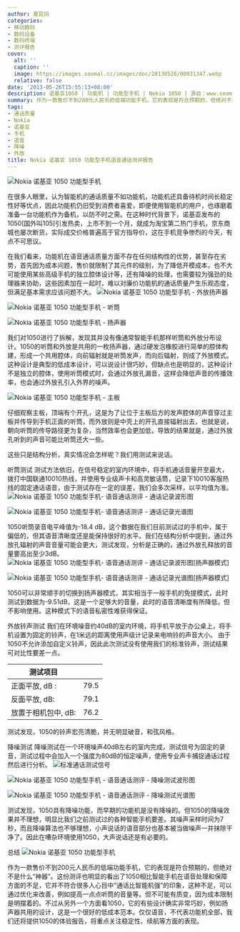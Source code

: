 ```yaml
---
author: 夏昆冈
categories:
- 移动数码
- 数码设备
- 数码终端
- 测评报告
cover:
  alt: ''
  caption: ''
  image: https://images.soomal.cc/images/doc/20130526/00031347.webp
  relative: false
date: '2013-05-26T15:55:13+08:00'
description: 诺基亚1050 | 功能机 | 功能型手机 | Nokia 1050 | 源自：www.soomal.com | 版权：原创 |  平均/总评分：09.38/300
summary: 作为一款售价不到200元人民币的低端功能手机，它的表现是符合预期的，但绝对不是什么“神器”。这份测评也明显的看出了1050相比智能手机在语音处理和保障方面的不足，它并不符合很多人心目中“通话比智能机强”的印象，这种不足，可以通过优化来改善，例如提高一点点听筒的音量等。但不可能有质变
tags:
- 通话质量
- Nokia
- 诺基亚
- 手机
- 语音
- 降噪
- 外放
title: Nokia 诺基亚 1050 功能型手机语音通话测评报告
---
```


![Nokia 诺基亚 1050 功能型手机](https://images.soomal.cc/images/doc/20130522/00031146.webp)



在很多人眼里，认为智能机的通话质量不如功能机，功能机还具备待机时间长稳定性好等优点，因此功能机仍旧受到消费者喜爱，即便使用智能机的用户，也琢磨着准备一台功能机作为备机，以防不时之需。在这种时代背景下，诺基亚发布的1050[国外叫105]引发热卖，上市不到一个月，就成为淘宝第二热门手机，京东商城也屡次断货，实际成交价格普遍高于官方指导价，这在手机竞争惨烈的今天，有点不可思议。

在我们看来，功能机在语音通话质量方面不存在任何结构性的优势，甚至存在劣势，首先因为成本问题，售价就限制了其元件的级别，为了降低开模成本，也不大可能使用某些高级手机的独立腔体设计等，还有降噪的处理，也需要较为强劲的处理器来协助，这些因素加在一起时，难以对廉价功能机的通话质量产生乐观态度，但满足基本需求应该问题不大。
![Nokia 诺基亚 1050 功能型手机 - 外放扬声器](https://images.soomal.cc/images/doc/20130522/00031166.webp)




![Nokia 诺基亚 1050 功能型手机 - 听筒](https://images.soomal.cc/images/doc/20130522/00031172_01.webp)




![Nokia 诺基亚 1050 功能型手机 - 扬声器](https://images.soomal.cc/images/doc/20130522/00031173_01.webp)




我们对1050进行了拆解，发现其并没有像通常智能手机那样听筒和外放分布设计。1050的听筒和外放是共用的一枚扬声器，通过硬发泡橡胶进行简单的腔体构建，形成一个共用腔体，向前辐射就是听筒发声，而向后辐射，则成了外放模式。这种设计是典型的低成本设计，可以说设计很巧妙，但缺点也是明显的，这种设计不是独立的腔体，使用听筒模式时，会通过外放孔漏音，这样会降低声音的传播效率，也会通过外放孔引入外界的噪声。

![Nokia 诺基亚 1050 功能型手机 - 主板](https://images.soomal.cc/images/doc/20130522/00031163.webp)




仔细观察主板，顶端有个开孔，这是为了让位于主板后方的发声腔体的声音穿过主板并传导到手机正面的听筒，而外放则是中壳上的开孔直接辐射出去，也就是说，朝向听筒的传导路径更为复杂，当然效率也会更加低，导致的结果就是，通过外放孔听到的声音可能比听筒还大一些。

这些只是结构分析，真实情况会怎样呢？我们用测试来说话。

听筒测试
测试方法依旧，在信号稳定的室内环境中，将手机通话音量开至最大，拨打中国联通10010热线，并使用专业级声卡和高灵敏话筒，记录下10010客服热线的固定通话语音，由于测试存在一定的误差，我们会多次采样，以平均值为准。 
![Nokia 诺基亚 1050 功能型手机- 语音通话测评 - 通话记录波形图](https://images.soomal.cc/images/doc/20130526/00031311_01.webp)




![Nokia 诺基亚 1050 功能型手机- 语音通话测评 - 通话记录光谱图](https://images.soomal.cc/images/doc/20130526/00031313_01.webp)




1050听筒录音电平峰值为-18.4 dB，这个数据在我们目前测试过的手机中，属于偏低的，但其语音清晰度还是能保持很好的水平。我们在结构分析中提到，通过外放孔辐射的声音音量可能会更大，测试发现，分析是正确的，通过外放孔释放的音量要高出至少3dB。
![Nokia 诺基亚 1050 功能型手机- 语音通话测评 - 通话记录波形图[扬声器模式]](https://images.soomal.cc/images/doc/20130526/00031315_01.webp)




![Nokia 诺基亚 1050 功能型手机- 语音通话测评 - 通话记录光谱图[扬声器模式]](https://images.soomal.cc/images/doc/20130526/00031316_01.webp)




1050可以非常顺手的切换到扬声器模式，其实相当于一般手机的免提模式，此时测试到数据为-9.51dB，这是一个足够大的音量，此时的语音清晰度有所降低，但不影响使用。这种模式下的语音私密性难获得保证。

外放铃声测试
我们在环境噪音约40dB的室内环境，将手机平放于办公桌上，将手机设置为固定的铃声，在1米远的距离使用声级计记录来电响铃的声音大小。 由于1050不允许添加自定义铃声，因此此次测试没有使用我们的标准铃声，测试结果可对比性要差一点。

| 测试项目 |  |
| --- | --- |
| 正面平放, dB : | 79.5 |
| 反面平放, dB: | 79.1 |
| 放置于相机包中, dB: | 76.2 |


测试发现，1050的铃声宏亮清脆，并无明显破音，和弦风格。

降噪测试
降噪测试在一个环境噪声40dB左右的室内完成，测试信号为固定的录音，测试过程中会加入一个强度为80dB的恒定噪声，使用专业声卡捕捉通话过程然后进行分析。
![标准通话测试信号](https://images.soomal.cc/images/doc/20130501/00030401.webp)




![Nokia 诺基亚 1050 功能型手机 - 语音通话测评 - 降噪测试波形图](https://images.soomal.cc/images/doc/20130526/00031325_01.webp)




![Nokia 诺基亚 1050 功能型手机 - 语音通话测评 - 降噪测试光谱图](https://images.soomal.cc/images/doc/20130526/00031327_01.webp)




测试发现，1050具有降噪功能，而早期的功能机是没有降噪的。但1050的降噪效果并不理想，明显比我们之前测试过的各种智能手机要差。其噪声采样时间为7秒，而且降噪算法也不够理想，小声说话的语音部分也基本被当做噪声一并抹除干净了。因此在嘈杂环境使用1050，大声说话还是有必要的。

总结
![Nokia 诺基亚 1050 功能型手机](https://images.soomal.cc/images/doc/20130522/00031147.webp)




作为一款售价不到200元人民币的低端功能手机，它的表现是符合预期的，但绝对不是什么“神器”。这份测评也明显的看出了1050相比智能手机在语音处理和保障方面的不足，它并不符合很多人心目中“通话比智能机强”的印象，这种不足，可以通过优化来改善，例如提高一点点听筒的音量等。但不可能有质变，因为成本限制是明摆着的。不过从另外一个方面看1050，它的有些设计确实非常巧妙，例如扬声器共用的设计，这是一个很好的低成本范本。仅仅语音，不代表功能机全部，我们还将提供1050的体验报告，将重点关注稳定性、续航等方面的表现。
